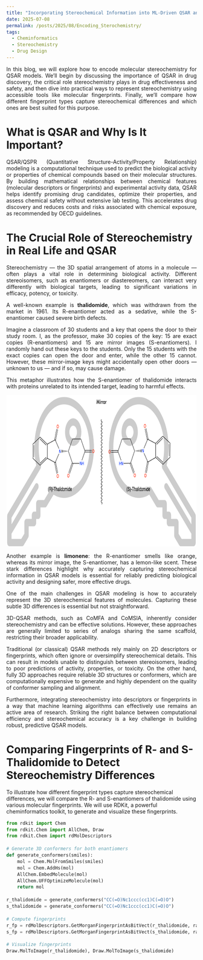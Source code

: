 ```yaml
---
title: "Incorporating Stereochemical Information into ML-Driven QSAR and QSPR Models"
date: 2025-07-08
permalink: /posts/2025/08/Encoding_Sterochemistry/
tags:
  - Cheminformatics
  - Stereochemistry
  - Drug Design
---
```


<div style="text-align: justify;">

In this blog, we will explore how to encode molecular stereochemistry for QSAR models. We’ll begin by discussing the importance of QSAR in drug discovery, the critical role stereochemistry plays in drug effectiveness and safety, and then dive into practical ways to represent stereochemistry using accessible tools like molecular fingerprints. Finally, we’ll compare how different fingerprint types capture stereochemical differences and which ones are best suited for this purpose.

</div>

# What is QSAR and Why Is It Important?

<div style="text-align: justify;">

QSAR/QSPR (Quantitative Structure-Activity/Property Relationship) modeling is a computational technique used to predict the biological activity or properties of chemical compounds based on their molecular structures. By building mathematical relationships between chemical features (molecular descriptors or fingerprints) and experimental activity data, QSAR helps identify promising drug candidates, optimize their properties, and assess chemical safety without extensive lab testing. This accelerates drug discovery and reduces costs and risks associated with chemical exposure, as recommended by OECD guidelines.

</div>

# The Crucial Role of Stereochemistry in Real Life and QSAR

<div style="text-align: justify;">

Stereochemistry — the 3D spatial arrangement of atoms in a molecule — often plays a vital role in determining biological activity. Different stereoisomers, such as enantiomers or diastereomers, can interact very differently with biological targets, leading to significant variations in efficacy, potency, or toxicity.

A well-known example is **thalidomide**, which was withdrawn from the market in 1961. Its R-enantiomer acted as a sedative, while the S-enantiomer caused severe birth defects.

Imagine a classroom of 30 students and a key that opens the door to their study room. I, as the professor, make 30 copies of the key: 15 are exact copies (R-enantiomers) and 15 are mirror images (S-enantiomers). I randomly hand out these keys to the students. Only the 15 students with the exact copies can open the door and enter, while the other 15 cannot. However, these mirror-image keys might accidentally open other doors — unknown to us — and if so, may cause damage.

This metaphor illustrates how the S-enantiomer of thalidomide interacts with proteins unrelated to its intended target, leading to harmful effects.

<div style="text-align: center;">

<img src="/images/Encoding_Stereochemistry/thalidomide.png" alt="Thalidomide enantiomers" width="600" height="400" class="img-fluid rounded mx-auto d-block mb-4" loading="lazy" />

</div>

Another example is **limonene**: the R-enantiomer smells like orange, whereas its mirror image, the S-enantiomer, has a lemon-like scent. These stark differences highlight why accurately capturing stereochemical information in QSAR models is essential for reliably predicting biological activity and designing safer, more effective drugs.

One of the main challenges in QSAR modeling is how to accurately represent the 3D stereochemical features of molecules. Capturing these subtle 3D differences is essential but not straightforward.

3D-QSAR methods, such as CoMFA and CoMSIA, inherently consider stereochemistry and can be effective solutions. However, these approaches are generally limited to series of analogs sharing the same scaffold, restricting their broader applicability.

Traditional (or classical) QSAR methods rely mainly on 2D descriptors or fingerprints, which often ignore or oversimplify stereochemical details. This can result in models unable to distinguish between stereoisomers, leading to poor predictions of activity, properties, or toxicity. On the other hand, fully 3D approaches require reliable 3D structures or conformers, which are computationally expensive to generate and highly dependent on the quality of conformer sampling and alignment.

Furthermore, integrating stereochemistry into descriptors or fingerprints in a way that machine learning algorithms can effectively use remains an active area of research. Striking the right balance between computational efficiency and stereochemical accuracy is a key challenge in building robust, predictive QSAR models.

</div>

# Comparing Fingerprints of R- and S- Thalidomide to Detect Stereochemistry Differences

To illustrate how different fingerprint types capture stereochemical differences, we will compare the R- and S-enantiomers of thalidomide using various molecular fingerprints. We will use RDKit, a powerful cheminformatics toolkit, to generate and visualize these fingerprints.

```python
from rdkit import Chem
from rdkit.Chem import AllChem, Draw
from rdkit.Chem import rdMolDescriptors

# Generate 3D conformers for both enantiomers
def generate_conformers(smiles):
    mol = Chem.MolFromSmiles(smiles)
    mol = Chem.AddHs(mol)
    AllChem.EmbedMolecule(mol)
    AllChem.UFFOptimizeMolecule(mol)
    return mol

r_thalidomide = generate_conformers("CC(=O)Nc1ccc(cc1)C(=O)O")
s_thalidomide = generate_conformers("CC(=O)Nc1ccc(cc1)C(=O)O")

# Compute fingerprints
r_fp = rdMolDescriptors.GetMorganFingerprintAsBitVect(r_thalidomide, radius=2, nBits=1024)
s_fp = rdMolDescriptors.GetMorganFingerprintAsBitVect(s_thalidomide, radius=2, nBits=1024)

# Visualize fingerprints
Draw.MolToImage(r_thalidomide), Draw.MolToImage(s_thalidomide)

  ```